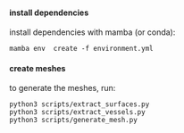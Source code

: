 
#### install dependencies

install dependencies with mamba (or conda):

`mamba env  create -f environment.yml`

#### create meshes

to generate the meshes, run: 

```
python3 scripts/extract_surfaces.py
python3 scripts/extract_vessels.py
python3 scripts/generate_mesh.py
```
